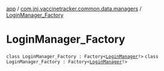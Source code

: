 [app](../../index.md) / [com.jnj.vaccinetracker.common.data.managers](../index.md) / [LoginManager_Factory](./index.md)

# LoginManager_Factory

`class LoginManager_Factory : Factory<`[`LoginManager`](../-login-manager/index.md)`!>`
`class LoginManager_Factory : Factory<`[`LoginManager`](../-login-manager/index.md)`!>`